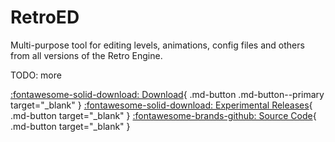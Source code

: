 # RetroED

Multi-purpose tool for editing levels, animations, config files and others from all versions of the Retro Engine.

TODO: more

[:fontawesome-solid-download: Download](https://github.com/RSDKModding/RetroED/releases){ .md-button .md-button--primary target="_blank" }
[:fontawesome-solid-download: Experimental Releases](https://github.com/RSDKModding/RetroED/actions "You must be signed into GitHub to download the experimental releases."){ .md-button target="_blank" }
[:fontawesome-brands-github: Source Code](https://github.com/RSDKModding/RetroED){ .md-button target="_blank" }
